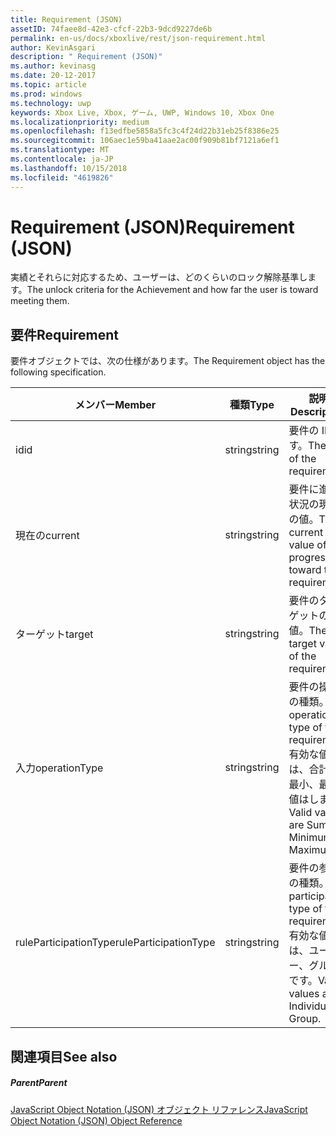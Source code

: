 ```yaml
---
title: Requirement (JSON)
assetID: 74faee8d-42e3-cfcf-22b3-9dcd9227de6b
permalink: en-us/docs/xboxlive/rest/json-requirement.html
author: KevinAsgari
description: " Requirement (JSON)"
ms.author: kevinasg
ms.date: 20-12-2017
ms.topic: article
ms.prod: windows
ms.technology: uwp
keywords: Xbox Live, Xbox, ゲーム, UWP, Windows 10, Xbox One
ms.localizationpriority: medium
ms.openlocfilehash: f13edfbe5858a5fc3c4f24d22b31eb25f8386e25
ms.sourcegitcommit: 106aec1e59ba41aae2ac00f909b81bf7121a6ef1
ms.translationtype: MT
ms.contentlocale: ja-JP
ms.lasthandoff: 10/15/2018
ms.locfileid: "4619826"
---
```

# <a name="requirement-json"></a><span data-ttu-id="87916-104">Requirement (JSON)</span><span class="sxs-lookup"><span data-stu-id="87916-104">Requirement (JSON)</span></span>
<span data-ttu-id="87916-105">実績とそれらに対応するため、ユーザーは、どのくらいのロック解除基準します。</span><span class="sxs-lookup"><span data-stu-id="87916-105">The unlock criteria for the Achievement and how far the user is toward meeting them.</span></span> 
<a id="ID4EN"></a>

 
## <a name="requirement"></a><span data-ttu-id="87916-106">要件</span><span class="sxs-lookup"><span data-stu-id="87916-106">Requirement</span></span>
 
<span data-ttu-id="87916-107">要件オブジェクトでは、次の仕様があります。</span><span class="sxs-lookup"><span data-stu-id="87916-107">The Requirement object has the following specification.</span></span>
 
| <span data-ttu-id="87916-108">メンバー</span><span class="sxs-lookup"><span data-stu-id="87916-108">Member</span></span>| <span data-ttu-id="87916-109">種類</span><span class="sxs-lookup"><span data-stu-id="87916-109">Type</span></span>| <span data-ttu-id="87916-110">説明</span><span class="sxs-lookup"><span data-stu-id="87916-110">Description</span></span>| 
| --- | --- | --- | 
| <span data-ttu-id="87916-111">id</span><span class="sxs-lookup"><span data-stu-id="87916-111">id</span></span>| <span data-ttu-id="87916-112">string</span><span class="sxs-lookup"><span data-stu-id="87916-112">string</span></span>| <span data-ttu-id="87916-113">要件の ID です。</span><span class="sxs-lookup"><span data-stu-id="87916-113">The ID of the requirement.</span></span>| 
| <span data-ttu-id="87916-114">現在の</span><span class="sxs-lookup"><span data-stu-id="87916-114">current</span></span>| <span data-ttu-id="87916-115">string</span><span class="sxs-lookup"><span data-stu-id="87916-115">string</span></span>| <span data-ttu-id="87916-116">要件に進行状況の現在の値。</span><span class="sxs-lookup"><span data-stu-id="87916-116">The current value of progression toward the requirement.</span></span>| 
| <span data-ttu-id="87916-117">ターゲット</span><span class="sxs-lookup"><span data-stu-id="87916-117">target</span></span>| <span data-ttu-id="87916-118">string</span><span class="sxs-lookup"><span data-stu-id="87916-118">string</span></span>| <span data-ttu-id="87916-119">要件のターゲットの値。</span><span class="sxs-lookup"><span data-stu-id="87916-119">The target value of the requirement.</span></span>| 
| <span data-ttu-id="87916-120">入力</span><span class="sxs-lookup"><span data-stu-id="87916-120">operationType</span></span>| <span data-ttu-id="87916-121">string</span><span class="sxs-lookup"><span data-stu-id="87916-121">string</span></span>| <span data-ttu-id="87916-122">要件の操作の種類。</span><span class="sxs-lookup"><span data-stu-id="87916-122">The operation type of the requirement.</span></span> <span data-ttu-id="87916-123">有効な値は、合計、最小、最大値はします。</span><span class="sxs-lookup"><span data-stu-id="87916-123">Valid values are Sum, Minimum, Maximum.</span></span>| 
| <span data-ttu-id="87916-124">ruleParticipationType</span><span class="sxs-lookup"><span data-stu-id="87916-124">ruleParticipationType</span></span>| <span data-ttu-id="87916-125">string</span><span class="sxs-lookup"><span data-stu-id="87916-125">string</span></span>| <span data-ttu-id="87916-126">要件の参加の種類。</span><span class="sxs-lookup"><span data-stu-id="87916-126">The participation type of the requirement.</span></span> <span data-ttu-id="87916-127">有効な値は、ユーザー、グループです。</span><span class="sxs-lookup"><span data-stu-id="87916-127">Valid values are Individual, Group.</span></span>| 
  
<a id="ID4ETC"></a>

 
## <a name="see-also"></a><span data-ttu-id="87916-128">関連項目</span><span class="sxs-lookup"><span data-stu-id="87916-128">See also</span></span>
 
<a id="ID4EVC"></a>

 
##### <a name="parent"></a><span data-ttu-id="87916-129">Parent</span><span class="sxs-lookup"><span data-stu-id="87916-129">Parent</span></span> 

[<span data-ttu-id="87916-130">JavaScript Object Notation (JSON) オブジェクト リファレンス</span><span class="sxs-lookup"><span data-stu-id="87916-130">JavaScript Object Notation (JSON) Object Reference</span></span>](atoc-xboxlivews-reference-json.md)

   